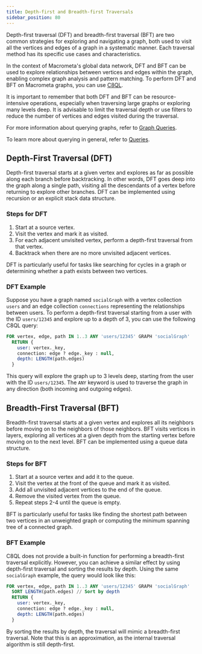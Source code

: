```yaml
---
title: Depth-first and Breadth-first Traversals
sidebar_position: 80
---
```


Depth-first traversal (DFT) and breadth-first traversal (BFT) are two common strategies for exploring and navigating a graph, both used to visit all the vertices and edges of a graph in a systematic manner. Each traversal method has its specific use cases and characteristics.

In the context of Macrometa's global data network, DFT and BFT can be used to explore relationships between vertices and edges within the graph, enabling complex graph analysis and pattern matching. To perform DFT and BFT on Macrometa graphs, you can use [C8QL](../../queries/c8ql/).

It is important to remember that both DFT and BFT can be resource-intensive operations, especially when traversing large graphs or exploring many levels deep. It is advisable to limit the traversal depth or use filters to reduce the number of vertices and edges visited during the traversal.

For more information about querying graphs, refer to [Graph Queries](../graph-queries/).

To learn more about querying in general, refer to [Queries](../../queries/).

## Depth-First Traversal (DFT)

Depth-first traversal starts at a given vertex and explores as far as possible along each branch before backtracking. In other words, DFT goes deep into the graph along a single path, visiting all the descendants of a vertex before returning to explore other branches. DFT can be implemented using recursion or an explicit stack data structure.

### Steps for DFT

1. Start at a source vertex.
1. Visit the vertex and mark it as visited.
1. For each adjacent unvisited vertex, perform a depth-first traversal from that vertex.
1. Backtrack when there are no more unvisited adjacent vertices.

DFT is particularly useful for tasks like searching for cycles in a graph or determining whether a path exists between two vertices.

### DFT Example

Suppose you have a graph named `socialGraph` with a vertex collection `users` and an edge collection `connections` representing the relationships between users. To perform a depth-first traversal starting from a user with the ID `users/12345` and explore up to a depth of 3, you can use the following C8QL query:

```sql
FOR vertex, edge, path IN 1..3 ANY 'users/12345' GRAPH 'socialGraph'
  RETURN {
    user: vertex._key,
    connection: edge ? edge._key : null,
    depth: LENGTH(path.edges)
  }
```

This query will explore the graph up to 3 levels deep, starting from the user with the ID `users/12345`. The `ANY` keyword is used to traverse the graph in any direction (both incoming and outgoing edges).

## Breadth-First Traversal (BFT)

Breadth-first traversal starts at a given vertex and explores all its neighbors before moving on to the neighbors of those neighbors. BFT visits vertices in layers, exploring all vertices at a given depth from the starting vertex before moving on to the next level. BFT can be implemented using a queue data structure.

### Steps for BFT

1. Start at a source vertex and add it to the queue.
1. Visit the vertex at the front of the queue and mark it as visited.
1. Add all unvisited adjacent vertices to the end of the queue.
1. Remove the visited vertex from the queue.
1. Repeat steps 2-4 until the queue is empty.

BFT is particularly useful for tasks like finding the shortest path between two vertices in an unweighted graph or computing the minimum spanning tree of a connected graph.

### BFT Example

C8QL does not provide a built-in function for performing a breadth-first traversal explicitly. However, you can achieve a similar effect by using depth-first traversal and sorting the results by depth. Using the same `socialGraph` example, the query would look like this:

```sql
FOR vertex, edge, path IN 1..3 ANY 'users/12345' GRAPH 'socialGraph'
  SORT LENGTH(path.edges) // Sort by depth
  RETURN {
    user: vertex._key,
    connection: edge ? edge._key : null,
    depth: LENGTH(path.edges)
  }
```

By sorting the results by depth, the traversal will mimic a breadth-first traversal. Note that this is an approximation, as the internal traversal algorithm is still depth-first.
